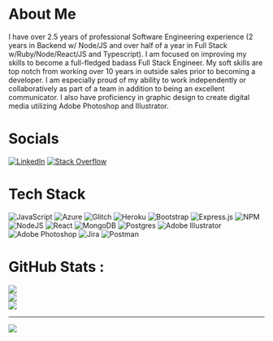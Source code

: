 # About Me
I have over 2.5 years of professional Software Engineering experience (2 years in Backend w/ Node/JS and over half of a year in Full Stack w/Ruby/Node/React/JS and Typescript).
I am focused on improving my skills to become a full-fledged badass Full Stack Engineer.
My soft skills are top notch from working over 10 years in outside sales prior to becoming a developer. 
I am especially proud of my ability to work independently or collaboratively as part of a team in addition to being an excellent communicator. 
I also have proficiency in graphic design to create digital media utilizing Adobe Photoshop and Illustrator.

# Socials
[![LinkedIn](https://img.shields.io/badge/LinkedIn-%230077B5.svg?logo=linkedin&logoColor=white)](https://linkedin.com/in/https://www.linkedin.com/in/chrispolishak/) [![Stack Overflow](https://img.shields.io/badge/-Stackoverflow-FE7A16?logo=stack-overflow&logoColor=white)](https://stackoverflow.com/users/cpolish) 

# Tech Stack
![JavaScript](https://img.shields.io/badge/javascript-%23323330.svg?style=for-the-badge&logo=javascript&logoColor=%23F7DF1E) ![Azure](https://img.shields.io/badge/azure-%230072C6.svg?style=for-the-badge&logo=azure-devops&logoColor=white) ![Glitch](https://img.shields.io/badge/glitch-%233333FF.svg?style=for-the-badge&logo=glitch&logoColor=white) ![Heroku](https://img.shields.io/badge/heroku-%23430098.svg?style=for-the-badge&logo=heroku&logoColor=white) ![Bootstrap](https://img.shields.io/badge/bootstrap-%23563D7C.svg?style=for-the-badge&logo=bootstrap&logoColor=white) ![Express.js](https://img.shields.io/badge/express.js-%23404d59.svg?style=for-the-badge&logo=express&logoColor=%2361DAFB) ![NPM](https://img.shields.io/badge/NPM-%23000000.svg?style=for-the-badge&logo=npm&logoColor=white) ![NodeJS](https://img.shields.io/badge/node.js-6DA55F?style=for-the-badge&logo=node.js&logoColor=white) ![React](https://img.shields.io/badge/react-%2320232a.svg?style=for-the-badge&logo=react&logoColor=%2361DAFB) ![MongoDB](https://img.shields.io/badge/MongoDB-%234ea94b.svg?style=for-the-badge&logo=mongodb&logoColor=white) ![Postgres](https://img.shields.io/badge/postgres-%23316192.svg?style=for-the-badge&logo=postgresql&logoColor=white) ![Adobe Illustrator](https://img.shields.io/badge/adobeillustrator-%23FF9A00.svg?style=for-the-badge&logo=adobeillustrator&logoColor=white) ![Adobe Photoshop](https://img.shields.io/badge/adobephotoshop-%2331A8FF.svg?style=for-the-badge&logo=adobephotoshop&logoColor=white) ![Jira](https://img.shields.io/badge/jira-%230A0FFF.svg?style=for-the-badge&logo=jira&logoColor=white) ![Postman](https://img.shields.io/badge/Postman-FF6C37?style=for-the-badge&logo=postman&logoColor=white)
# GitHub Stats :
![](https://github-readme-stats.vercel.app/api?username=cpolishak&theme=blueberry&hide_border=false&include_all_commits=false&count_private=false)<br/>
![](https://github-readme-streak-stats.herokuapp.com/?user=cpolishak&theme=blueberry&hide_border=false)<br/>
![](https://github-readme-stats.vercel.app/api/top-langs/?username=cpolishak&theme=blueberry&hide_border=false&include_all_commits=false&count_private=false&layout=compact)

---
[![](https://visitcount.itsvg.in/api?id=cpolishak&icon=0&color=0)](https://visitcount.itsvg.in)
